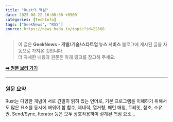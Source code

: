 ```yaml
---
title: "Rust의 핵심"
date: 2025-08-22 16:08:30 +0900
categories: [TechInfo]
tags: ["GeekNews", "RSS"]
source: https://news.hada.io/topic?id=22668
---
```

> 이 글은 **GeekNews - 개발/기술/스타트업 뉴스 서비스** 블로그에 게시된 글을 자동으로 가져온 것입니다. <br>
> 더 자세한 내용과 원문은 아래 링크를 참고해 주세요.

[**➡️ 원문 보러 가기**](https://news.hada.io/topic?id=22668)

---

### 원문 요약
Rust는 다양한 개념이 서로 긴밀히 얽혀 있는 언어로, 기본 프로그램을 이해하기 위해서도 많은 요소를 동시에 배워야 함 함수, 제네릭, 열거형, 패턴 매칭, 트레잇, 참조, 소유권, Send/Sync, Iterator 등은 모두 상호작용하며 설계된 핵심 요소...
